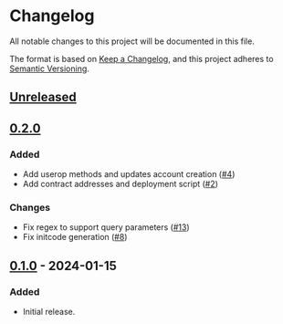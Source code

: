 # Changelog
All notable changes to this project will be documented in this file.

The format is based on [Keep a Changelog](https://keepachangelog.com/en/1.0.0/),
and this project adheres to [Semantic Versioning](https://semver.org/spec/v2.0.0.html).

## [Unreleased]

## [0.2.0]
### Added
- Add userop methods and updates account creation ([#4](https://github.com/MetaMask/snap-account-abstraction-keyring/pull/4))
- Add contract addresses and deployment script ([#2](https://github.com/MetaMask/snap-account-abstraction-keyring/pull/2))


### Changes
- Fix regex to support query parameters ([#13](https://github.com/MetaMask/snap-account-abstraction-keyring/pull/13))
- Fix initcode generation ([#8](https://github.com/MetaMask/snap-account-abstraction-keyring/pull/8))

## [0.1.0] - 2024-01-15
### Added
- Initial release.

[Unreleased]: https://github.com/MetaMask/snap-account-abstraction-keyring/compare/v0.2.0...HEAD
[0.2.0]: https://github.com/MetaMask/snap-account-abstraction-keyring/compare/v0.1.0...v0.2.0
[0.1.0]: https://github.com/MetaMask/snap-account-abstraction-keyring/releases/tag/v0.1.0
